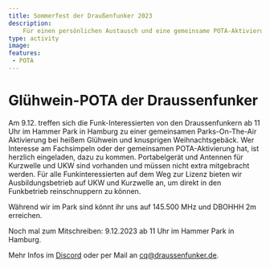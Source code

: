 ```yaml
---
title: Sommerfest der Draußenfunker 2023
description:
    Für einen persönlichen Austausch und eine gemeinsame POTA-Aktivierung haben sich die Draussenfunker in Hamburg zum Sommerfest getroffen.
type: activity
image:
features:
 - POTA
---
```

# Glühwein-POTA der Draussenfunker

Am 9.12. treffen sich die Funk-Interessierten von den Draussenfunkern ab 11 Uhr im Hammer Park in Hamburg zu einer gemeinsamen Parks-On-The-Air Aktivierung bei heißem Glühwein und knusprigen Weihnachtsgebäck.
Wer Interesse am Fachsimpeln oder der gemeinsamen POTA-Aktivierung hat, ist herzlich eingeladen, dazu zu kommen. Portabelgerät und Antennen für Kurzwelle und UKW sind vorhanden und müssen nicht extra mitgebracht werden.
Für alle Funkinteressierten auf dem Weg zur Lizenz bieten wir Ausbildungsbetrieb auf UKW und Kurzwelle an, um direkt in den Funkbetrieb reinschnuppern zu können.

Während wir im Park sind könnt ihr uns auf 145.500 MHz und DBOHHH 2m erreichen.

Noch mal zum Mitschreiben: 9.12.2023 ab 11 Uhr im Hammer Park in Hamburg.

Mehr Infos im [Discord](https://discord.gg/fMsMjZnjxc) oder per Mail an cq@draussenfunker.de.
